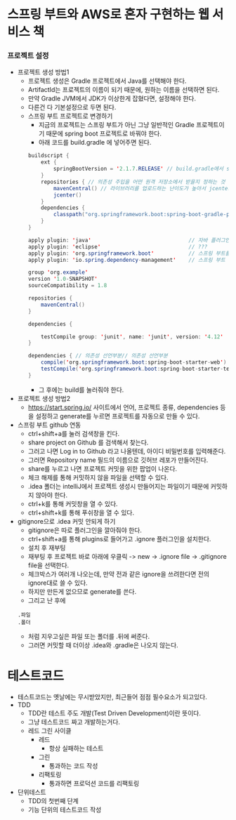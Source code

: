 # 스프링 부트와 AWS로 혼자 구현하는 웹 서비스 책
### 프로젝트 설정
- 프로젝트 생성 방법1
    - 프로젝트 생성은 Gradle 프로젝트에서 Java를 선택해야 한다.
    - ArtifactId는 프로젝트의 이름이 되기 때문에, 원하는 이름을 선택하면 된다.
    - 만약 Gradle JVM에서 JDK가 이상한게 잡혔다면, 설정해야 한다.
    - 다른건 다 기본설정으로 두면 된다.
    - 스프링 부트 프로젝트로 변경하기
        - 지금의  프로젝트는 스프링 부트가 아닌 그냥 일반적인 Gradle 프로젝트이기 때문에 spring boot 프로젝트로 바꿔야 한다.
        - 아래 코드를 build.gradle 에 넣어주면 된다.
        ```java 
        buildscript {
            ext {
                springBootVersion = '2.1.7.RELEASE' // build.gradle에서 springBootVersion을 전역변수로 설정하고, 그 값을 저장한다는 의미
            }
            repositories { // 의존성 주입을 어떤 원격 저장소에서 받을지 정하는 것
                mavenCentral() // 라이브러리를 업로드하는 난이도가 높아서 jcenter도 많이 쓰인다.
                jcenter()
            }
            dependencies {
                classpath("org.springframework.boot:spring-boot-gradle-plugin:${springBootVersion}")
            }
        }

        apply plugin: 'java'                               // 자바 플러그인
        apply plugin: 'eclipse'                            // ???
        apply plugin: 'org.springframework.boot'           // 스프링 부트를 위한 필수적인 플러그인
        apply plugin: 'io.spring.dependency-management'    // 스프링 부트 의존성 관리 플러그인

        group 'org.example'
        version '1.0-SNAPSHOT'
        sourceCompatibility = 1.8

        repositories {
            mavenCentral()
        }

        dependencies {

            testCompile group: 'junit', name: 'junit', version: '4.12'
        }

        dependencies { // 의존성 선언부분// 의존성 선언부분
            compile('org.springframework.boot:spring-boot-starter-web') // 버전을 명시할 수 있지만 하면 안된다. 위에서 선언한 전역변수를 버전으로 가지게 하기 위해서
            testCompile('org.springframework.boot:spring-boot-starter-test')
        }
        ```
        - 그 후에는 build를 눌러줘야 한다.
- 프로젝트 생성 방법2
    - https://start.spring.io/ 사이트에서 언어, 프로젝트 종류, dependencies 등을 설정하고 generate를 누르면 프로젝트를 자동으로 만들 수 있다.
- 스프링 부트 github 연동
    - ctrl+shift+a를 눌러 검색창을 킨다.
    - share project on Github 를 검색해서 찾는다.
    - 그러고 나면 Log in to Github 라고 나올텐데, 아이디 비밀번호를 입력해준다.
    - 그러면 Repository name 필드의 이름으로 깃허브 레포가 만들어진다.
    - share를 누르고 나면 프로젝트 커밋을 위한 팝업이 나온다.
    - 체크 해제를 통해 커밋하지 않을 파일을 선택할 수 있다.
    - .idea 폴더는 intelliJ에서 프로젝트 생성시 만들어지는 파일이기 때문에 커밋하지 않아야 한다.
    - ctrl+k를 통해 커밋창을 열 수 있다.
    - ctrl+shift+k를 통해 푸쉬창을 열 수 있다.
- gitignore으로 .idea 커밋 안되게 하기
    - gitignore은 따로 플러그인을 깔아줘야 한다.
    - ctrl+shift+a를 통해 plugins로 들어가고 .ignore 플러그인을 설치한다.
    - 설치 후 재부팅
    - 재부팅 후 프로젝트 바로 아래에 우클릭 -> new -> .ignore file -> .gitignore file을 선택한다.
    - 체크박스가 여러개 나오는데, 만약 전과 같은 ignore을 쓰려한다면 전의 ignore대로 쓸 수 있다.
    - 하지만 만든게 없으므로 generate를 쓴다.
    - 그리고 난 후에
    ```
    .파일
    .폴더
    ```
    - 처럼 지우고싶은 파일 또는 폴더를 .뒤에 써준다.
    - 그러면 커밋할 때 더이상 .idea와 .gradle은 나오지 않는다.
# 테스트코드
- 테스트코드는 옛날에는 무시받았지만, 최근들어 점점 필수요소가 되고있다.
- TDD
    - TDD란 테스트 주도 개발(Test Driven Development)이란 뜻이다.
    - 그냥 테스트코드 짜고 개발하는거다.
    - 레드 그린 사이클
        - 레드
            - 항상 실패하는 테스트
        - 그린
            - 통과하는 코드 작성
        - 리팩토링
            - 통과하면 프로덕션 코드를 리팩토링
- 단위테스트
    - TDD의 첫번째 단계
    - 기능 단위의 테스트코드 작성
    